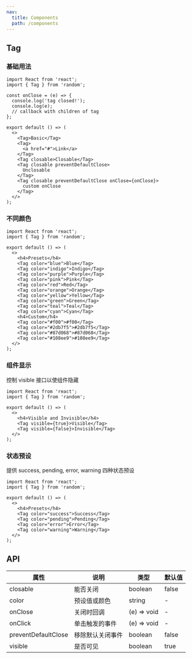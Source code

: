 ```yaml
---
nav:
  title: Components
  path: /components
---
```


## Tag

### 基础用法

```tsx
import React from 'react';
import { Tag } from 'random';

const onClose = (e) => {
  console.log('tag closed!');
  console.log(e);
  // callback with children of tag
};

export default () => (
  <>
    <Tag>Basic</Tag>
    <Tag>
      <a href="#">Link</a>
    </Tag>
    <Tag closable>Closable</Tag>
    <Tag closable preventDefaultClose>
      Unclosable
    </Tag>
    <Tag closable preventDefaultClose onClose={onClose}>
      custom onClose
    </Tag>
  </>
);
```

### 不同颜色

```tsx
import React from 'react';
import { Tag } from 'random';

export default () => (
  <>
    <h4>Presets</h4>
    <Tag color="blue">Blue</Tag>
    <Tag color="indigo">Indigo</Tag>
    <Tag color="purple">Purple</Tag>
    <Tag color="pink">Pink</Tag>
    <Tag color="red">Red</Tag>
    <Tag color="orange">Orange</Tag>
    <Tag color="yellow">Yellow</Tag>
    <Tag color="green">Green</Tag>
    <Tag color="teal">Teal</Tag>
    <Tag color="cyan">Cyan</Tag>
    <h4>Custom</h4>
    <Tag color="#f00">#f00</Tag>
    <Tag color="#2db7f5">#2db7f5</Tag>
    <Tag color="#87d068">#87d068</Tag>
    <Tag color="#108ee9">#108ee9</Tag>
  </>
);
```

### 组件显示

控制 visible 接口以使组件隐藏

```tsx
import React from 'react';
import { Tag } from 'random';

export default () => (
  <>
    <h4>Visible and Invisible</h4>
    <Tag visible={true}>Visible</Tag>
    <Tag visible={false}>Invisible</Tag>
  </>
);
```

### 状态预设

提供 success, pending, error, warning 四种状态预设

```tsx
import React from 'react';
import { Tag } from 'random';

export default () => (
  <>
    <h4>Presets</h4>
    <Tag color="success">Success</Tag>
    <Tag color="pending">Pending</Tag>
    <Tag color="error">Error</Tag>
    <Tag color="warning">Warning</Tag>
  </>
);
```

## API

| 属性                | 说明             | 类型        | 默认值 |
| ------------------- | ---------------- | ----------- | ------ |
| closable            | 能否关闭         | boolean     | false  |
| color               | 预设值或颜色     | string      | -      |
| onClose             | 关闭时回调       | (e) => void | -      |
| onClick             | 单击触发的事件   | (e) => void | -      |
| preventDefaultClose | 移除默认关闭事件 | boolean     | false  |
| visible             | 是否可见         | boolean     | true   |
